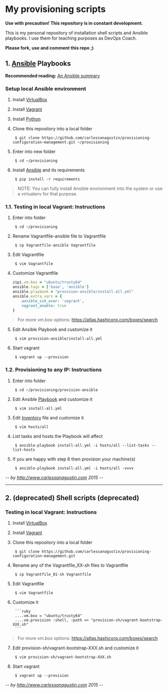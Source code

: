 # My provisioning scripts

**Use with precaution! This repository is in constant development.**

This is my personal repository of installation shell scripts and Ansible playbooks. I use them for teaching purposes as DevOps Coach.

**Please fork, use and comment this repo ;)**

## 1. [Ansible](http://www.ansible.com/) Playbooks

**Recommended reading:** [An Ansible summary](ansible-summary.md)

### Setup local Ansible environment

1. Install [VirtualBox](https://www.virtualbox.org/)
2. Install [Vagrant](https://www.vagrantup.com/)
3. Install [Python](https://www.python.org/)
4. Clone this repository into a local folder

    	$ git clone https://github.com/carlessanagustin/provisioning-configuration-management.git ~/provisioning

5. Enter into new folder

    	$ cd ~/provisioning
        
6. Install [Ansible](http://docs.ansible.com/ansible/intro_installation.html) and its requirements

        $ pip install -r requirements
        
> NOTE: You can fully install Ansible environment into the system or use a virtualenv for that purpose.

### 1.1. Testing in local Vagrant: Instructions

1. Enter into folder

    	$ cd ~/provisioning

2. Rename Vagrantfile-ansible file to Vagrantfile

		$ cp Vagrantfile-ansible Vagrantfile
    
3. Edit Vagrantfile

		$ vim Vagrantfile
    
4. Customize Vagrantfile

    ```ruby
    zipi.vm.box = "ubuntu/trusty64"
    ansible.tags = ['base', 'ansible']
    ansible.playbook = "provision-ansible/install-all.yml"
    ansible.extra_vars = {
        ansible_ssh_user: 'vagrant',
        vagrant_enable: true
    }
    ```

> For more vm.box options: https://atlas.hashicorp.com/boxes/search

5. Edit Ansible Playbook and customize it

        $ vim provision-ansible/install-all.yml

6. Start vagrant

        $ vagrant up --provision

### 1.2. Provisioning to any IP: Instructions

1. Enter into folder

    	$ cd ~/provisioning/provision-ansible
    
2. Edit Ansible [Playbook](http://docs.ansible.com/ansible/playbooks.html) and customize it

        $ vim install-all.yml

3. Edit [Inventory](http://docs.ansible.com/ansible/intro_inventory.html) file and customize it

        $ vim hosts/all
        
4. List tasks and hosts the Playbook will affect

        $ ansible-playbook install-all.yml -i hosts/all --list-tasks --list-hosts

5. If you are happy with step 6 then provision your machine(s)

        $ ansible-playbook install-all.yml -i hosts/all -vvvv

*--  by http://www.carlessanagustin.com 2015 --*

---

## 2. (deprecated) Shell scripts (deprecated)

### Testing in local Vagrant: Instructions

1. Install [VirtualBox](https://www.virtualbox.org/)
2. Install [Vagrant](https://www.vagrantup.com/)
3. Clone this repository into a local folder

    	$ git clone https://github.com/carlessanagustin/provisioning-configuration-management.git
    
4. Rename any of the Vagrantfile_XX-sh files to Vagrantfile

		$ cp Vagrantfile_01-sh Vagrantfile
    
5. Edit Vagrantfile

		$ vim Vagrantfile
    
6. Customize it

        ```ruby
        ....vm.box = "ubuntu/trusty64"
        ....vm.provision :shell, :path => "provision-sh/vagrant-bootstrap-XXX.sh"
        ```

> For more vm.box options: https://atlas.hashicorp.com/boxes/search

7. Edit provision-sh/vagrant-bootstrap-XXX.sh and customize it

        $ vim provision-sh/vagrant-bootstrap-XXX.sh

8. Start vagrant

        $ vagrant up --provision

*--  by http://www.carlessanagustin.com 2015 --*
